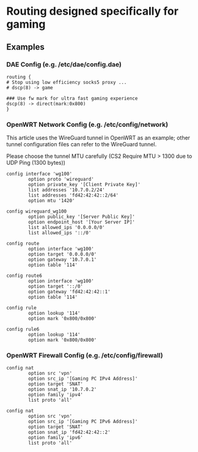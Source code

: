 # Routing designed specifically for gaming
## Examples

### DAE Config  (e.g. /etc/dae/config.dae)

```
routing {            
# Stop using low efficiency socks5 proxy ...
# dscp(8) -> game             

### Use fw mark for ultra fast gaming experience
dscp(8) -> direct(mark:0x800)
}

```

### OpenWRT Network Config  (e.g. /etc/config/network)
This article uses the WireGuard tunnel in OpenWRT as an example; other tunnel configuration files can refer to the WireGuard tunnel.

Please choose the tunnel MTU carefully (CS2 Require MTU > 1300 due to UDP Ping (1300 bytes))

```
config interface 'wg100'                                                 
        option proto 'wireguard'                                         
        option private_key '[Client Private Key]'
        list addresses '10.7.0.2/24'                                    
        list addresses 'fd42:42:42::2/64'                               
        option mtu '1420'                                               
                                                                        
config wireguard_wg100                                                  
        option public_key '[Server Public Key]'
        option endpoint_host '[Your Server IP]'
        list allowed_ips '0.0.0.0/0'  
        list allowed_ips '::/0'       
                                      
config route                          
        option interface 'wg100'      
        option target '0.0.0.0/0'     
        option gateway '10.7.0.1'     
        option table '114'            
                                      
config route6                         
        option interface 'wg100'      
        option target '::/0'          
        option gateway 'fd42:42:42::1'
        option table '114'       
                                 
config rule                      
        option lookup '114'      
        option mark '0x800/0x800'
                                 
config rule6                     
        option lookup '114'      
        option mark '0x800/0x800'
```

### OpenWRT Firewall Config (e.g. /etc/config/firewall)

```
config nat                       
        option src 'vpn'         
        option src_ip '[Gaming PC IPv4 Address]'
        option target 'SNAT'         
        option snat_ip '10.7.0.2'    
        option family 'ipv4'         
        list proto 'all'    

config nat                     
        option src 'vpn'
        option src_ip '[Gaming PC IPv6 Address]'
        option target 'SNAT'
        option snat_ip 'fd42:42:42::2'
        option family 'ipv6'
        list proto 'all'

```